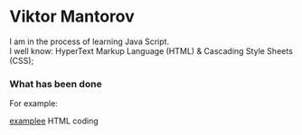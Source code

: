 Viktor Mantorov
================== 
<p>I am in the process of learning Java Script.<br/>
I well know: HyperText Markup Language (HTML) & Cascading Style Sheets (CSS);</p>

<h3>What has been done</h3>

<p>For example:</p>
<a href='resume/index.html'>examplee</a> HTML coding
